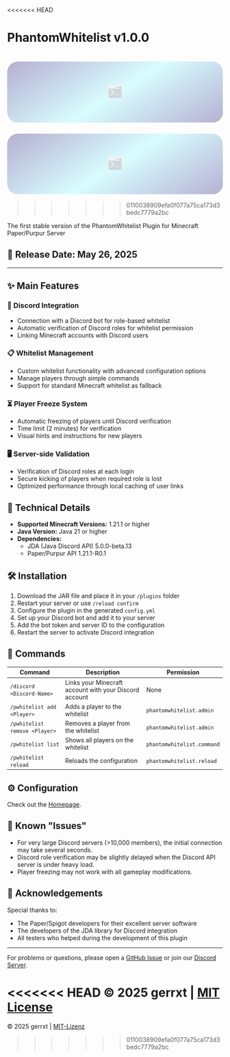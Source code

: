 <<<<<<< HEAD
# PhantomWhitelist v1.0.0

![PhantomWhitelist Banner](assets/banner.png)
=======
![PhantomWhitelist Banner](https://github.com/Gerrxt07/phantomwhitelist/blob/master/assets/banner.png)
>>>>>>> 0110038909efa0f077a75ca173d3bedc7779a2bc

The first stable version of the PhantomWhitelist Plugin for Minecraft Paper/Purpur Server

## 🚀 Release Date: May 26, 2025

---

## ✨ Main Features

### 🤖 Discord Integration

- Connection with a Discord bot for role-based whitelist
- Automatic verification of Discord roles for whitelist permission
- Linking Minecraft accounts with Discord users

### 📋 Whitelist Management

- Custom whitelist functionality with advanced configuration options
- Manage players through simple commands
- Support for standard Minecraft whitelist as fallback

### ⏳ Player Freeze System

- Automatic freezing of players until Discord verification
- Time limit (2 minutes) for verification
- Visual hints and instructions for new players

### 🖥️ Server-side Validation

- Verification of Discord roles at each login
- Secure kicking of players when required role is lost
- Optimized performance through local caching of user links

## 🔧 Technical Details

- **Supported Minecraft Versions:** 1.21.1 or higher
- **Java Version:** Java 21 or higher
- **Dependencies:**
  - JDA (Java Discord API) 5.0.0-beta.13
  - Paper/Purpur API 1.21.1-R0.1

## 🛠️ Installation

1. Download the JAR file and place it in your `/plugins` folder
2. Restart your server or use `/reload confirm`
3. Configure the plugin in the generated `config.yml`
4. Set up your Discord bot and add it to your server
5. Add the bot token and server ID to the configuration
6. Restart the server to activate Discord integration

## 📝 Commands

| Command | Description | Permission |
|--------|--------------|--------------|
| `/discord <Discord-Name>` | Links your Minecraft account with your Discord account | None |
| `/pwhitelist add <Player>` | Adds a player to the whitelist | `phantomwhitelist.admin` |
| `/pwhitelist remove <Player>` | Removes a player from the whitelist | `phantomwhitelist.admin` |
| `/pwhitelist list` | Shows all players on the whitelist | `phantomwhitelist.command` |
| `/pwhitelist reload` | Reloads the configuration | `phantomwhitelist.reload` |

## ⚙️ Configuration

Check out the [Homepage](https://github.com/gerrxt/phantomwhitelist).

## 🐛 Known "Issues"

- For very large Discord servers (>10,000 members), the initial connection may take several seconds.
- Discord role verification may be slightly delayed when the Discord API server is under heavy load.
- Player freezing may not work with all gameplay modifications.

## 🙏 Acknowledgements

Special thanks to:

- The Paper/Spigot developers for their excellent server software
- The developers of the JDA library for Discord integration
- All testers who helped during the development of this plugin

---

For problems or questions, please open a [GitHub Issue](https://github.com/gerrxt/phantomwhitelist/issues) or join our [Discord Server](https://discord.gg/phantomwhitelist).

<<<<<<< HEAD
© 2025 gerrxt | [MIT License](LICENSE)
=======
© 2025 gerrxt | [MIT-Lizenz](LICENSE)
>>>>>>> 0110038909efa0f077a75ca173d3bedc7779a2bc
